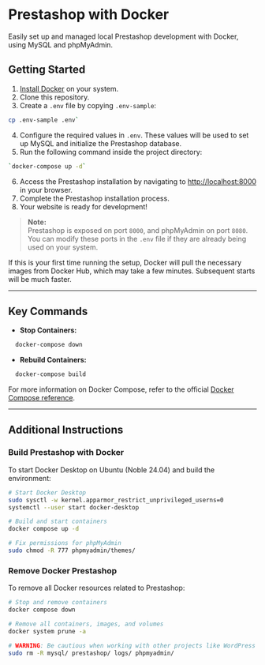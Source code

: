 # Prestashop with Docker

Easily set up and managed local Prestashop development with Docker, using MySQL and phpMyAdmin.

## Getting Started

1. [Install Docker](https://docs.docker.com/get-docker/) on your system.
2. Clone this repository.
3. Create a `.env` file by copying `.env-sample`:
```bash
cp .env-sample .env`
```
4. Configure the required values in `.env`. These values will be used to set up MySQL and initialize the Prestashop database.
5. Run the following command inside the project directory:  
```bash
`docker-compose up -d`
```
6. Access the Prestashop installation by navigating to [http://localhost:8000](http://localhost:8000) in your browser.
7. Complete the Prestashop installation process.
8. Your website is ready for development!

> **Note:**  
> Prestashop is exposed on port `8000`, and phpMyAdmin on port `8080`. You can modify these ports in the `.env` file if they are already being used on your system.

If this is your first time running the setup, Docker will pull the necessary images from Docker Hub, which may take a few minutes. Subsequent starts will be much faster.

---

## Key Commands

- **Stop Containers:**
```bash
  docker-compose down
```
  
- **Rebuild Containers:**
```bash
  docker-compose build
```

For more information on Docker Compose, refer to the official [Docker Compose reference](https://docs.docker.com/compose/reference/).

---

## Additional Instructions

### Build Prestashop with Docker

To start Docker Desktop on Ubuntu (Noble 24.04) and build the environment:

```bash
# Start Docker Desktop
sudo sysctl -w kernel.apparmor_restrict_unprivileged_userns=0
systemctl --user start docker-desktop

# Build and start containers
docker compose up -d

# Fix permissions for phpMyAdmin
sudo chmod -R 777 phpmyadmin/themes/
```

### Remove Docker Prestashop

To remove all Docker resources related to Prestashop:

```bash
# Stop and remove containers
docker compose down

# Remove all containers, images, and volumes
docker system prune -a

# WARNING: Be cautious when working with other projects like WordPress
sudo rm -R mysql/ prestashop/ logs/ phpmyadmin/
```
